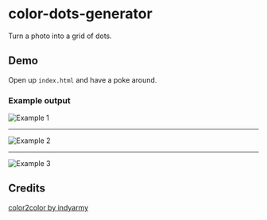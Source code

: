 # color-dots-generator

Turn a photo into a grid of dots.

## Demo

Open up `index.html` and have a poke around.

### Example output

![Example 1](http://i.imgur.com/6WaZooo.png)

---

![Example 2](http://i.imgur.com/SYZsi08.png)

---

![Example 3](http://i.imgur.com/iQvuJ6K.png)

## Credits

[color2color by indyarmy](https://github.com/indyarmy/color2color)